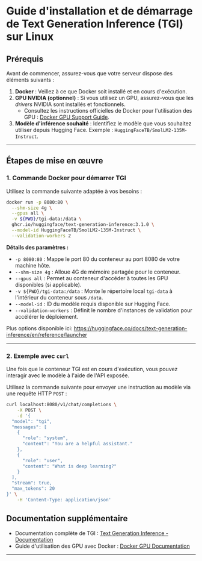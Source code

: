 # Guide d'installation et de démarrage de Text Generation Inference (TGI) sur Linux

## Prérequis

Avant de commencer, assurez-vous que votre serveur dispose des éléments suivants :

1. **Docker** : Veillez à ce que Docker soit installé et en cours d'exécution.
2. **GPU NVIDIA (optionnel)** : Si vous utilisez un GPU, assurez-vous que les *drivers* NVIDIA sont installés et fonctionnels.
    - Consultez les instructions officielles de Docker pour l'utilisation des GPU : [Docker GPU Support Guide](https://docs.docker.com/desktop/features/gpu/).
3. **Modèle d'inférence souhaité** : Identifiez le modèle que vous souhaitez utiliser depuis Hugging Face. Exemple : `HuggingFaceTB/SmolLM2-135M-Instruct`.

---

## Étapes de mise en œuvre

### 1. Commande Docker pour démarrer TGI

Utilisez la commande suivante adaptée à vos besoins :

```bash
docker run -p 8080:80 \
  --shm-size 4g \
  --gpus all \
  -v ${PWD}/tgi-data:/data \
  ghcr.io/huggingface/text-generation-inference:3.1.0 \
  --model-id HuggingFaceTB/SmolLM2-135M-Instruct \
  --validation-workers 2
```

**Détails des paramètres :**

- `-p 8080:80` : Mappe le port 80 du conteneur au port 8080 de votre machine hôte.
- `--shm-size 4g` : Alloue 4G de mémoire partagée pour le conteneur.
- `--gpus all` : Permet au conteneur d'accéder à toutes les GPU disponibles (si applicable).
- `-v ${PWD}/tgi-data:/data` : Monte le répertoire local `tgi-data` à l'intérieur du conteneur sous `/data`.
- `--model-id` : ID du modèle requis disponible sur Hugging Face.
- `--validation-workers` : Définit le nombre d'instances de validation pour accélérer le déploiement.

Plus options disponible ici: https://huggingface.co/docs/text-generation-inference/en/reference/launcher

---

### 2. Exemple avec `curl`

Une fois que le conteneur TGI est en cours d'exécution, vous pouvez interagir avec le modèle à l'aide de l'API exposée.

Utilisez la commande suivante pour envoyer une instruction au modèle via une requête HTTP `POST` :

```bash
curl localhost:8080/v1/chat/completions \
    -X POST \
    -d '{
  "model": "tgi",
  "messages": [
    {
      "role": "system",
      "content": "You are a helpful assistant."
    },
    {
      "role": "user",
      "content": "What is deep learning?"
    }
  ],
  "stream": true,
  "max_tokens": 20
}' \
    -H 'Content-Type: application/json'
```

## Documentation supplémentaire

- Documentation complète de TGI : [Text Generation Inference - Documentation](https://huggingface.co/docs/text-generation-inference/en/index)
- Guide d'utilisation des GPU avec Docker : [Docker GPU Documentation](https://docs.docker.com/desktop/features/gpu/)

---